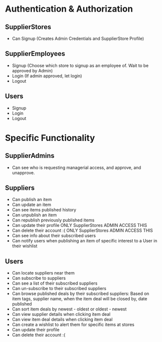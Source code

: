# Authentication & Authorization

## SupplierStores
- Can Signup (Creates Admin Credentials and SupplierStore Profile)

## SupplierEmployees
- Signup (Choose which store to signup as an employee of. Wait to be approved by Admin)
- Login (If admin approved, let login)
- Logout

## Users
- Signup
- Login
- Logout

# Specific Functionality

## SupplierAdmins
- Can see who is requesting managerial access, and approve, and unapprove.

## Suppliers
- Can publish an item
- Can update an item
- Can see items published history
- Can unpublish an item
- Can republish previously published items
- Can update their profile ONLY SupplierStores ADMIN ACCESS THIS
- Can delete their account :( ONLY SupplierStores ADMIN ACCESS THIS
- Can see info about their subscribed users
- Can notify users when publishing an item of specific interest to a User in their wishlist

## Users
- Can locate suppliers near them
- Can subscribe to suppliers
- Can see a list of their subscribed suppliers
- Can un-subscribe to their subscribed suppliers
- Can browse published deals by their subscribed suppliers: Based on item tags, supplier name, when the item deal will be closed by, date published
- Can sort item deals by newest - oldest or oldest - newest
- Can view supplier details when clicking item deal
- Can view item deal details when clicking item deal
- Can create a wishlist to alert them for specific items at stores
- Can update their profile
- Can delete their account :(

